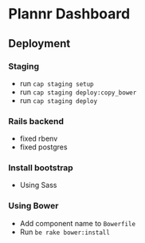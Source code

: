 Plannr Dashboard
================

## Deployment

### Staging
- run `cap staging setup`
- run `cap staging deploy:copy_bower`
- run `cap staging deploy`


### Rails backend
- fixed rbenv
- fixed postgres

### Install bootstrap
- Using Sass

### Using Bower
- Add component name to `Bowerfile`
- Run `be rake bower:install`




